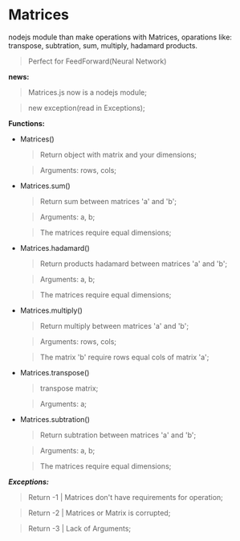 # Matrices
nodejs module than make operations with Matrices, oparations like: transpose, subtration, sum, multiply, hadamard products.
>Perfect for FeedForward(Neural Network)

**news:**

  >Matrices.js now is a nodejs module;
  
  >new exception(read in Exceptions);

**Functions:**

* Matrices()
  >Return object with matrix and your dimensions;
  
  >Arguments: rows, cols;
* Matrices.sum()
  >Return sum between matrices 'a' and 'b';
  
  >Arguments: a, b;
  
  >The matrices require equal dimensions;
* Matrices.hadamard()
  >Return products hadamard between matrices 'a' and 'b';
  
  >Arguments: a, b;
  
  >The matrices require equal dimensions;
* Matrices.multiply()
  >Return multiply between matrices 'a' and 'b';
  
  >Arguments: rows, cols;

  >The matrix 'b' require rows equal cols of matrix 'a';
* Matrices.transpose()
  >transpose matrix;
  
  >Arguments: a;
* Matrices.subtration()
  >Return subtration between matrices 'a' and 'b';
  
  >Arguments: a, b;
  
  >The matrices require equal dimensions;
  
***Exceptions:***

  >Return -1 | Matrices don't have requirements for operation;

  >Return -2 | Matrices or Matrix is corrupted;

  >Return -3 | Lack of Arguments;
